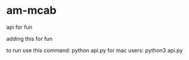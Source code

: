 # am-mcab
api for fun

adding this for fun

to run use this command: python api.py
for mac users: python3 api.py
